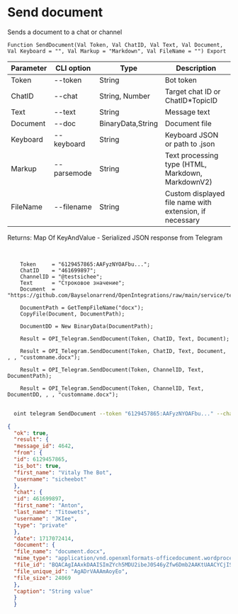 ﻿---
sidebar_position: 5
---

# Send document
 Sends a document to a chat or channel



`Function SendDocument(Val Token, Val ChatID, Val Text, Val Document, Val Keyboard = "", Val Markup = "Markdown", Val FileName = "") Export`

  | Parameter | CLI option | Type | Description |
  |-|-|-|-|
  | Token | --token | String | Bot token |
  | ChatID | --chat | String, Number | Target chat ID or ChatID*TopicID |
  | Text | --text | String | Message text |
  | Document | --doc | BinaryData,String | Document file |
  | Keyboard | --keyboard | String | Keyboard JSON or path to .json |
  | Markup | --parsemode | String | Text processing type (HTML, Markdown, MarkdownV2) |
  | FileName | --filename | String | Custom displayed file name with extension, if necessary |

  
  Returns:  Map Of KeyAndValue - Serialized JSON response from Telegram

<br/>




```bsl title="Code example"
    Token     = "6129457865:AAFyzNYOAFbu...";
    ChatID    = "461699897";
    ChannelID = "@testsichee";
    Text      = "Строковое значение";
    Document  = "https://github.com/Bayselonarrend/OpenIntegrations/raw/main/service/test_data/document.docx";

    DocumentPath = GetTempFileName("docx");
    CopyFile(Document, DocumentPath);

    DocumentDD = New BinaryData(DocumentPath);

    Result = OPI_Telegram.SendDocument(Token, ChatID, Text, Document);

    Result = OPI_Telegram.SendDocument(Token, ChatID, Text, Document, , , "customname.docx");

    Result = OPI_Telegram.SendDocument(Token, ChannelID, Text, DocumentPath);

    Result = OPI_Telegram.SendDocument(Token, ChannelID, Text, DocumentDD, , , "customname.docx");
```



```sh title="CLI command example"
    
  oint telegram SendDocument --token "6129457865:AAFyzNYOAFbu..." --chat "461699897" --text "String value" --doc "https://openintegrations.dev/test_data/document.docx" --keyboard %keyboard% --parsemode %parsemode% --filename %filename%

```

```json title="Result"
{
  "ok": true,
  "result": {
  "message_id": 4642,
  "from": {
  "id": 6129457865,
  "is_bot": true,
  "first_name": "Vitaly The Bot",
  "username": "sicheebot"
  },
  "chat": {
  "id": 461699897,
  "first_name": "Anton",
  "last_name": "Titowets",
  "username": "JKIee",
  "type": "private"
  },
  "date": 1717072414,
  "document": {
  "file_name": "document.docx",
  "mime_type": "application/vnd.openxmlformats-officedocument.wordprocessingml.document",
  "file_id": "BQACAgIAAxkDAAISImZYch5MDU2ibeJ0S46yZfw6Dmb2AAKtUAACYCjISp3o6gzXeDCVNQQ",
  "file_unique_id": "AgADrVAAAmAoyEo",
  "file_size": 24069
  },
  "caption": "String value"
  }
  }
```
